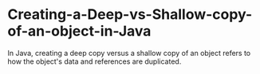 # Creating-a-Deep-vs-Shallow-copy-of-an-object-in-Java

In Java, creating a deep copy versus a shallow copy of an object refers to how the object's data and references are duplicated.
